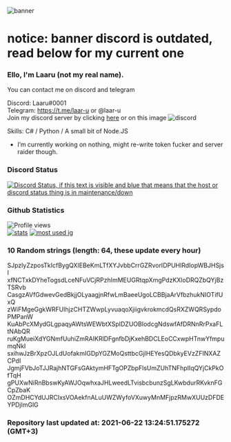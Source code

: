 
![banner](https://raw.githubusercontent.com/stop-bark/stop-bark/master/banner4.png)
# notice: banner discord is outdated, read below for my current one


### Ello, I'm Laaru (not my real name).

You can contact me on discord and telegram  

Discord: Laaru#0001  
Telegram: https://t.me/laar-u or @laar-u  
Join my discord server by clicking [here](https://discord.gg/invite/monk) or on this image ![discord](https://discord.com/api/guilds/848458923136122901/embed.png)

Skills: C# / Python / A small bit of Node.JS  

- I’m currently working on nothing, might re-write token fucker and server raider though.

### Discord Status
[![Discord Status, if this text is visible and blue that means that the host or discord status thing is in maintenance/down](https://discord.c99.nl/widget/theme-4/739824148267925565.png)](https://discord.c99.nl/)

### Github Statistics
![Profile views](https://komarev.com/ghpvc/?username=Laar-u) <br> [![stats](https://github-readme-stats.vercel.app/api?username=Laar-u&show_icons=true&theme=synthwave)](https://github.com/anuraghazra/github-readme-stats) [![most used ig](https://github-readme-stats.vercel.app/api/top-langs/?username=Laar-u&layout=compact&theme=synthwave&show_icons=true&langs_count=10)]((https://github.com/anuraghazra/github-readme-stats))

### 10 Random strings (length: 64, these update every hour)
SJpzlyZzposTkIcfBygQXIEBeKmLTfXYJvbbCrrGZRvorIDPUHlRdIopWBJHSjsI
xfNCTxkDYheTogsdLceNFuVCjRPzhImMEUGRtqpXmgPdzKXloDRQZbQYjBzTSRvb
CasgzAVfGdwevGedBkjjOLyaagjnRfwLmBaeeUgoLCBBjaArVfbzhukNIOTifUxQ
zWiFMgeGgkWRFUlhjzCHTZWwpLyvuaqoXjiigvkrokmcdQsRXZWQRSypdoPMPanW
KuAbPcXMydGLgpaqyAWtsWEWbtXSpIDZUOBIodcgNdswfAfDRNnRrPxaFLtNAbQR
ruKgMueiXdYGNmfUuhiZmRAIKRlDFgnfbDjKxehBDCLEoCCxwpHTnwYfmpumqNkI
sxihwJzBrXpzOJLdUofakmIGDpYGZMoQsttbcGjlHEYesQDbkyEVzZFINXAZCPdI
JgmjFVbJoTJJRajhNTGFsGAktymHFTgOPZbpFlsUmZUhTNFhpIIqQYjCkPkOfTqH
gPUXwNiRnBbswKyAWJOqwhxaJHLweedLTvisbcbunzSgLKwbdurRKvknFGCpZbaK
OZmDHCYdUJRCIxsVOAekfnALuUWZWyfoVXuwyMnMFjpzRMwXUUzDFDEYPDjImGlG

### Repository last updated at: 2021-06-22 13:24:51.175272 (GMT+3)
